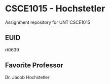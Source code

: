 # CSCE1015 - Hochstetler
Assignment repository for UNT CSCE1015
## EUID
rt0639
## Favorite Professor
Dr. Jacob Hochstetler
